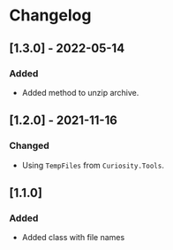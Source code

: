 # Changelog

## [1.3.0] - 2022-05-14

### Added

- Added method to unzip archive.

## [1.2.0] - 2021-11-16

### Changed

- Using `TempFiles` from `Curiosity.Tools`.

## [1.1.0]

### Added

- Added class with file names

